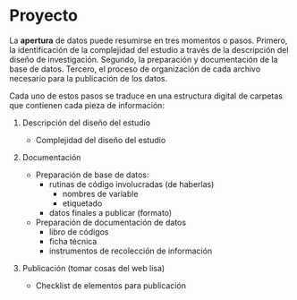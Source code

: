 # Proyecto

La **apertura** de datos puede resumirse en tres momentos o pasos. Primero, la identificación de la complejidad del estudio a través de la descripción del diseño de investigación. Segundo, la preparación y documentación de la base de datos. Tercero, el proceso de organización de cada archivo necesario para la publicación de los datos. 


Cada uno de estos pasos se traduce en una estructura digital de carpetas que contienen cada pieza de información: 


1. Descripción del diseño del estudio 
    * Complejidad del diseño del estudio
    
2. Documentación
    * Preparación de base de datos:
      - rutinas de código involucradas (de haberlas) 
        - nombres de variable
        - etiquetado
      - datos finales a publicar (formato)
    * Preparación de documentación de datos
      - libro de códigos
      - ficha técnica
      - instrumentos de recolección de información
3. Publicación (tomar cosas del web lisa)
    * Checklist de elementos para publicación
 
    
